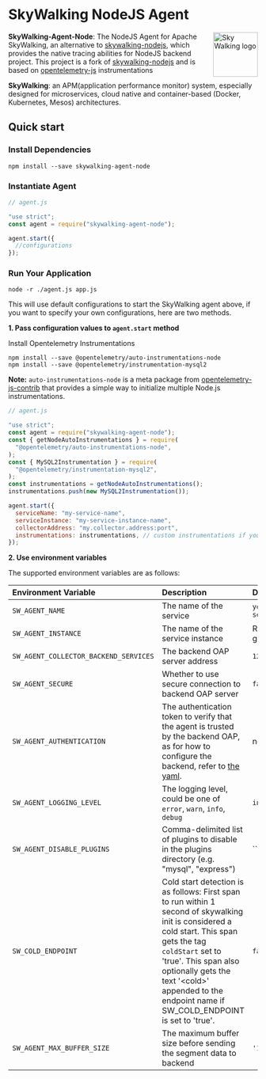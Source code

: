 # SkyWalking NodeJS Agent

<img src="http://skywalking.apache.org/assets/logo.svg" alt="Sky Walking logo" height="90px" align="right" />

**SkyWalking-Agent-Node**: The NodeJS Agent for Apache SkyWalking, an
alternative to [skywalking-nodejs](https://github.com/apache/skywalking-nodejs),
which provides the native tracing abilities for NodeJS backend project. This
project is a fork of
[skywalking-nodejs](https://github.com/apache/skywalking-nodejs) and is based on
[opentelemetry-js](https://github.com/open-telemetry/opentelemetry-js)
instrumentations

**SkyWalking**: an APM(application performance monitor) system, especially
designed for microservices, cloud native and container-based (Docker,
Kubernetes, Mesos) architectures.

## Quick start

### Install Dependencies

```shell
npm install --save skywalking-agent-node
```

### Instantiate Agent

```js
// agent.js

"use strict";
const agent = require("skywalking-agent-node");

agent.start({
  //configurations
});
```

### Run Your Application

```shell
node -r ./agent.js app.js
```

This will use default configurations to start the SkyWalking agent above, if you
want to specify your own configurations, here are two methods.

**1. Pass configuration values to `agent.start` method**

Install Opentelemetry Instrumentations

```
npm install --save @opentelemetry/auto-instrumentations-node
npm install --save @opentelemetry/instrumentation-mysql2
```

**Note:** `auto-instrumentations-node` is a meta package from
[opentelemetry-js-contrib](https://github.com/open-telemetry/opentelemetry-js-contrib/tree/main/metapackages/auto-instrumentations-node)
that provides a simple way to initialize multiple Node.js instrumentations.

```js
// agent.js

"use strict";
const agent = require("skywalking-agent-node");
const { getNodeAutoInstrumentations } = require(
  "@opentelemetry/auto-instrumentations-node",
);
const { MySQL2Instrumentation } = require(
  "@opentelemetry/instrumentation-mysql2",
);
const instrumentations = getNodeAutoInstrumentations();
instrumentations.push(new MySQL2Instrumentation());

agent.start({
  serviceName: "my-service-name",
  serviceInstance: "my-service-instance-name",
  collectorAddress: "my.collector.address:port",
  instrumentations: instrumentations, // custom instrumentations if you needed
});
```

**2. Use environment variables**

The supported environment variables are as follows:

| Environment Variable                  | Description                                                                                                                                                                                                                                                                                             | Default               |
| :------------------------------------ | :------------------------------------------------------------------------------------------------------------------------------------------------------------------------------------------------------------------------------------------------------------------------------------------------------ | :-------------------- |
| `SW_AGENT_NAME`                       | The name of the service                                                                                                                                                                                                                                                                                 | `your-nodejs-service` |
| `SW_AGENT_INSTANCE`                   | The name of the service instance                                                                                                                                                                                                                                                                        | Randomly generated    |
| `SW_AGENT_COLLECTOR_BACKEND_SERVICES` | The backend OAP server address                                                                                                                                                                                                                                                                          | `127.0.0.1:11800`     |
| `SW_AGENT_SECURE`                     | Whether to use secure connection to backend OAP server                                                                                                                                                                                                                                                  | `false`               |
| `SW_AGENT_AUTHENTICATION`             | The authentication token to verify that the agent is trusted by the backend OAP, as for how to configure the backend, refer to [the yaml](https://github.com/apache/skywalking/blob/4f0f39ffccdc9b41049903cc540b8904f7c9728e/oap-server/server-bootstrap/src/main/resources/application.yml#L155-L158). | not set               |
| `SW_AGENT_LOGGING_LEVEL`              | The logging level, could be one of `error`, `warn`, `info`, `debug`                                                                                                                                                                                                                                     | `info`                |
| `SW_AGENT_DISABLE_PLUGINS`            | Comma-delimited list of plugins to disable in the plugins directory (e.g. "mysql", "express")                                                                                                                                                                                                           | ``                    |
| `SW_COLD_ENDPOINT`                    | Cold start detection is as follows: First span to run within 1 second of skywalking init is considered a cold start. This span gets the tag `coldStart` set to 'true'. This span also optionally gets the text '\<cold\>' appended to the endpoint name if SW_COLD_ENDPOINT is set to 'true'.           | `false`               |
| `SW_AGENT_MAX_BUFFER_SIZE`            | The maximum buffer size before sending the segment data to backend                                                                                                                                                                                                                                      | `'1000'`              |
